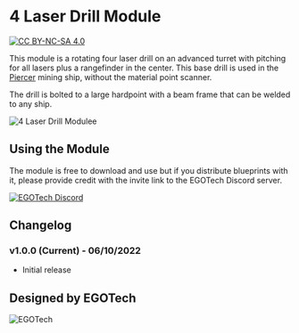 # 4 Laser Drill Module

[![CC BY-NC-SA 4.0](https://img.shields.io/badge/License-CC%20BY--NC--SA%204.0-lightgrey.svg)](http://creativecommons.org/licenses/by-nc-sa/4.0/)

This module is a rotating four laser drill on an advanced turret with pitching for all lasers plus a rangefinder in the center.
This base drill is used in the [Piercer](../../../piercer) mining ship, without the material point scanner.

The drill is bolted to a large hardpoint with a beam frame that can be welded to any ship.

![4 Laser Drill Modulee](./images/4_laser_drill1.png)

## Using the Module

The module is free to download and use but if you distribute blueprints with it, please provide credit with the invite link to the EGOTech Discord server.

[![EGOTech Discord](https://discordapp.com/api/guilds/1013328685564178472/widget.png?style=banner2)](https://discord.gg/BKwVGvncmN)

## Changelog

### v1.0.0 (Current) - 06/10/2022

- Initial release

## Designed by EGOTech

![EGOTech](../../../others/egotech/logos/egotech_logo_light.png)
